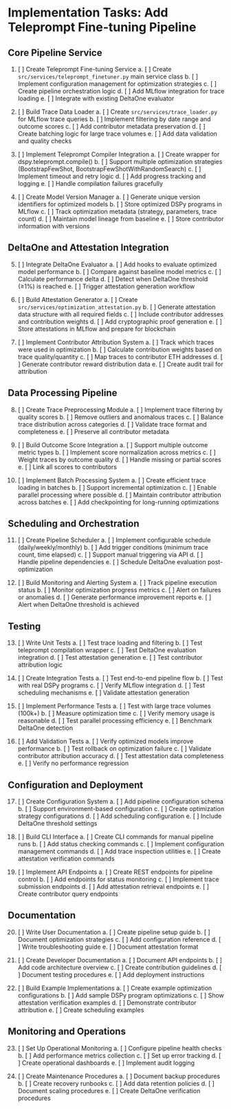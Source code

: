 # Implementation Tasks: Add Teleprompt Fine-tuning Pipeline

## Core Pipeline Service

1. [ ] Create Teleprompt Fine-tuning Service
   a. [ ] Create `src/services/teleprompt_finetuner.py` main service class
   b. [ ] Implement configuration management for optimization strategies
   c. [ ] Create pipeline orchestration logic
   d. [ ] Add MLflow integration for trace loading
   e. [ ] Integrate with existing DeltaOne evaluator

2. [ ] Build Trace Data Loader
   a. [ ] Create `src/services/trace_loader.py` for MLflow trace queries
   b. [ ] Implement filtering by date range and outcome scores
   c. [ ] Add contributor metadata preservation
   d. [ ] Create batching logic for large trace volumes
   e. [ ] Add data validation and quality checks

3. [ ] Implement Teleprompt Compiler Integration
   a. [ ] Create wrapper for dspy.teleprompt.compile()
   b. [ ] Support multiple optimization strategies (BootstrapFewShot, BootstrapFewShotWithRandomSearch)
   c. [ ] Implement timeout and retry logic
   d. [ ] Add progress tracking and logging
   e. [ ] Handle compilation failures gracefully

4. [ ] Create Model Version Manager
   a. [ ] Generate unique version identifiers for optimized models
   b. [ ] Store optimized DSPy programs in MLflow
   c. [ ] Track optimization metadata (strategy, parameters, trace count)
   d. [ ] Maintain model lineage from baseline
   e. [ ] Store contributor information with versions

## DeltaOne and Attestation Integration

5. [ ] Integrate DeltaOne Evaluator
   a. [ ] Add hooks to evaluate optimized model performance
   b. [ ] Compare against baseline model metrics
   c. [ ] Calculate performance delta
   d. [ ] Detect when DeltaOne threshold (≥1%) is reached
   e. [ ] Trigger attestation generation workflow

6. [ ] Build Attestation Generator
   a. [ ] Create `src/services/optimization_attestation.py`
   b. [ ] Generate attestation data structure with all required fields
   c. [ ] Include contributor addresses and contribution weights
   d. [ ] Add cryptographic proof generation
   e. [ ] Store attestations in MLflow and prepare for blockchain

7. [ ] Implement Contributor Attribution System
   a. [ ] Track which traces were used in optimization
   b. [ ] Calculate contribution weights based on trace quality/quantity
   c. [ ] Map traces to contributor ETH addresses
   d. [ ] Generate contributor reward distribution data
   e. [ ] Create audit trail for attribution

## Data Processing Pipeline

8. [ ] Create Trace Preprocessing Module
   a. [ ] Implement trace filtering by quality scores
   b. [ ] Remove outliers and anomalous traces
   c. [ ] Balance trace distribution across categories
   d. [ ] Validate trace format and completeness
   e. [ ] Preserve all contributor metadata

9. [ ] Build Outcome Score Integration
   a. [ ] Support multiple outcome metric types
   b. [ ] Implement score normalization across metrics
   c. [ ] Weight traces by outcome quality
   d. [ ] Handle missing or partial scores
   e. [ ] Link all scores to contributors

10. [ ] Implement Batch Processing System
    a. [ ] Create efficient trace loading in batches
    b. [ ] Support incremental optimization
    c. [ ] Enable parallel processing where possible
    d. [ ] Maintain contributor attribution across batches
    e. [ ] Add checkpointing for long-running optimizations

## Scheduling and Orchestration

11. [ ] Create Pipeline Scheduler
    a. [ ] Implement configurable schedule (daily/weekly/monthly)
    b. [ ] Add trigger conditions (minimum trace count, time elapsed)
    c. [ ] Support manual triggering via API
    d. [ ] Handle pipeline dependencies
    e. [ ] Schedule DeltaOne evaluation post-optimization

12. [ ] Build Monitoring and Alerting System
    a. [ ] Track pipeline execution status
    b. [ ] Monitor optimization progress metrics
    c. [ ] Alert on failures or anomalies
    d. [ ] Generate performance improvement reports
    e. [ ] Alert when DeltaOne threshold is achieved

## Testing

13. [ ] Write Unit Tests
    a. [ ] Test trace loading and filtering
    b. [ ] Test teleprompt compilation wrapper
    c. [ ] Test DeltaOne evaluation integration
    d. [ ] Test attestation generation
    e. [ ] Test contributor attribution logic

14. [ ] Create Integration Tests
    a. [ ] Test end-to-end pipeline flow
    b. [ ] Test with real DSPy programs
    c. [ ] Verify MLflow integration
    d. [ ] Test scheduling mechanisms
    e. [ ] Validate attestation generation

15. [ ] Implement Performance Tests
    a. [ ] Test with large trace volumes (100k+)
    b. [ ] Measure optimization time
    c. [ ] Verify memory usage is reasonable
    d. [ ] Test parallel processing efficiency
    e. [ ] Benchmark DeltaOne detection

16. [ ] Add Validation Tests
    a. [ ] Verify optimized models improve performance
    b. [ ] Test rollback on optimization failure
    c. [ ] Validate contributor attribution accuracy
    d. [ ] Test attestation data completeness
    e. [ ] Verify no performance regression

## Configuration and Deployment

17. [ ] Create Configuration System
    a. [ ] Add pipeline configuration schema
    b. [ ] Support environment-based configuration
    c. [ ] Create optimization strategy configurations
    d. [ ] Add scheduling configuration
    e. [ ] Include DeltaOne threshold settings

18. [ ] Build CLI Interface
    a. [ ] Create CLI commands for manual pipeline runs
    b. [ ] Add status checking commands
    c. [ ] Implement configuration management commands
    d. [ ] Add trace inspection utilities
    e. [ ] Create attestation verification commands

19. [ ] Implement API Endpoints
    a. [ ] Create REST endpoints for pipeline control
    b. [ ] Add endpoints for status monitoring
    c. [ ] Implement trace submission endpoints
    d. [ ] Add attestation retrieval endpoints
    e. [ ] Create contributor query endpoints

## Documentation

20. [ ] Write User Documentation
    a. [ ] Create pipeline setup guide
    b. [ ] Document optimization strategies
    c. [ ] Add configuration reference
    d. [ ] Write troubleshooting guide
    e. [ ] Document attestation format

21. [ ] Create Developer Documentation
    a. [ ] Document API endpoints
    b. [ ] Add code architecture overview
    c. [ ] Create contribution guidelines
    d. [ ] Document testing procedures
    e. [ ] Add deployment instructions

22. [ ] Build Example Implementations
    a. [ ] Create example optimization configurations
    b. [ ] Add sample DSPy program optimizations
    c. [ ] Show attestation verification examples
    d. [ ] Demonstrate contributor attribution
    e. [ ] Create scheduling examples

## Monitoring and Operations

23. [ ] Set Up Operational Monitoring
    a. [ ] Configure pipeline health checks
    b. [ ] Add performance metrics collection
    c. [ ] Set up error tracking
    d. [ ] Create operational dashboards
    e. [ ] Implement audit logging

24. [ ] Create Maintenance Procedures
    a. [ ] Document backup procedures
    b. [ ] Create recovery runbooks
    c. [ ] Add data retention policies
    d. [ ] Document scaling procedures
    e. [ ] Create DeltaOne verification procedures
